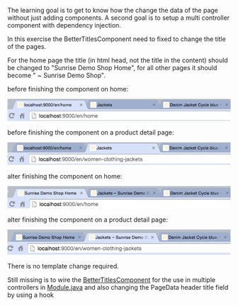 The learning goal is to get to know how the change the data of the page without just adding components. A second goal is to setup a multi controller component with dependency injection.

In this exercise the BetterTitlesComponent need to fixed to change the title of the pages.

For the home page the title (in html head, not the title in the content) should be changed to "Sunrise Demo Shop Home", for all other pages it should become "<old title> ~ Sunrise Demo Shop".

before finishing the component on home:

![result](title-home-old.png)

before finishing the component on a product detail page:

![result](title-jackets-old.png)

alter finishing the component on home:

![result](title-home-improved.png)

alter finishing the component on a product detail page:

![result](title-jackets-improved.png)


There is no template change required.

Still missing is to wire the [BetterTitlesComponent](BetterTitlesComponent.java) for the use in multiple controllers in [Module.java](../../app/Module.java) and also changing the PageData header title field by using a hook
